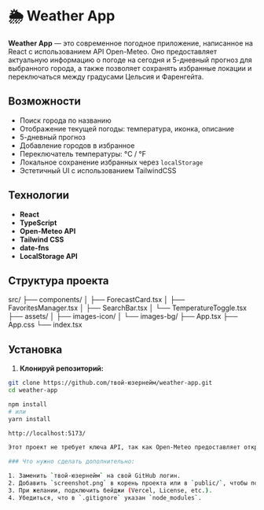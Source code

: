 # 🌦️ Weather App

**Weather App** — это современное погодное приложение, написанное на React с использованием API Open-Meteo. Оно предоставляет актуальную информацию о погоде на сегодня и 5-дневный прогноз для выбранного города, а также позволяет сохранять избранные локации и переключаться между градусами Цельсия и Фаренгейта.

## Возможности

- Поиск города по названию
- Отображение текущей погоды: температура, иконка, описание
- 5-дневный прогноз
- Добавление городов в избранное
- Переключатель температуры: °C / °F
- Локальное сохранение избранных через `localStorage`
- Эстетичный UI с использованием TailwindCSS

## Технологии

- **React**
- **TypeScript**
- **Open-Meteo API**
- **Tailwind CSS**
- **date-fns**
- **LocalStorage API**

## Структура проекта

src/
├── components/
│   ├── ForecastCard.tsx
│   ├── FavoritesManager.tsx
│   ├── SearchBar.tsx
│   └── TemperatureToggle.tsx
├── assets/
│   ├── images-icon/
│   └── images-bg/
├── App.tsx
├── App.css
└── index.tsx

## Установка

1. **Клонируй репозиторий:**

```bash
git clone https://github.com/твой-юзернейм/weather-app.git
cd weather-app

npm install
# или
yarn install

http://localhost:5173/

Этот проект не требует ключа API, так как Open-Meteo предоставляет открытые данные.

### Что нужно сделать дополнительно:

1. Заменить `твой-юзернейм` на свой GitHub логин.
2. Добавить `screenshot.png` в корень проекта или в `public/`, чтобы показать интерфейс.
3. При желании, подключить бейджи (Vercel, License, etc.).
4. Убедиться, что в `.gitignore` указан `node_modules`.